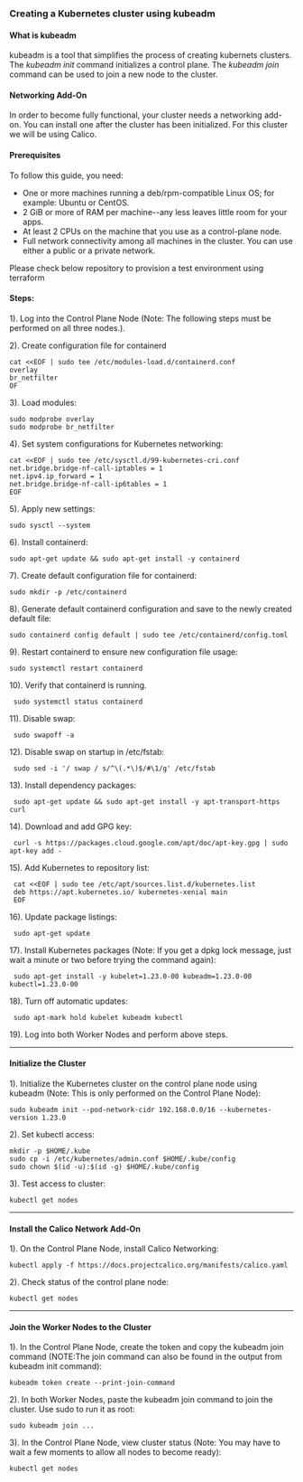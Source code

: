 ### Creating a Kubernetes cluster using kubeadm

#### What is kubeadm

kubeadm is a tool that simplifies the process of creating kubernets clusters. 
The <em>kubeadm init</em> command initializes a control plane. The <em>kubeadm join</em> command can be used to join a new node to the cluster.

#### Networking Add-On

In order to become fully functional, your cluster needs a networking add-on. You can install one after the cluster has been initialized. For this cluster we will be using Calico.

#### Prerequisites

To follow this guide, you need:

* One or more machines running a deb/rpm-compatible Linux OS; for example: Ubuntu or CentOS.
* 2 GiB or more of RAM per machine--any less leaves little room for your apps.
* At least 2 CPUs on the machine that you use as a control-plane node.
* Full network connectivity among all machines in the cluster. You can use either a public or a private network.

Please check below repository to provision a test environment using terraform

#### Steps:

1). Log into the Control Plane Node (Note: The following steps must be performed on all three nodes.).

2). Create configuration file for containerd

    cat <<EOF | sudo tee /etc/modules-load.d/containerd.conf
    overlay
    br_netfilter
    OF

3). Load modules:

    sudo modprobe overlay
    sudo modprobe br_netfilter

4). Set system configurations for Kubernetes networking:

    cat <<EOF | sudo tee /etc/sysctl.d/99-kubernetes-cri.conf
    net.bridge.bridge-nf-call-iptables = 1
    net.ipv4.ip_forward = 1
    net.bridge.bridge-nf-call-ip6tables = 1
    EOF

5). Apply new settings:

    sudo sysctl --system

6). Install containerd:

    sudo apt-get update && sudo apt-get install -y containerd

7). Create default configuration file for containerd:

    sudo mkdir -p /etc/containerd

8). Generate default containerd configuration and save to the newly created default file:

    sudo containerd config default | sudo tee /etc/containerd/config.toml

9). Restart containerd to ensure new configuration file usage:

    sudo systemctl restart containerd

10). Verify that containerd is running.

     sudo systemctl status containerd

11). Disable swap:
     
     sudo swapoff -a

12). Disable swap on startup in /etc/fstab:

     sudo sed -i '/ swap / s/^\(.*\)$/#\1/g' /etc/fstab

13). Install dependency packages:

     sudo apt-get update && sudo apt-get install -y apt-transport-https curl

14). Download and add GPG key:

     curl -s https://packages.cloud.google.com/apt/doc/apt-key.gpg | sudo apt-key add -

15). Add Kubernetes to repository list:

     cat <<EOF | sudo tee /etc/apt/sources.list.d/kubernetes.list
     deb https://apt.kubernetes.io/ kubernetes-xenial main
     EOF

16). Update package listings:

     sudo apt-get update

17). Install Kubernetes packages (Note: If you get a dpkg lock message, just wait a minute or two before trying the command again):

     sudo apt-get install -y kubelet=1.23.0-00 kubeadm=1.23.0-00 kubectl=1.23.0-00

18). Turn off automatic updates:

     sudo apt-mark hold kubelet kubeadm kubectl

19). Log into both Worker Nodes and perform above steps.

---------------------------------------------------------------------------------------------------------------------------------------------

#### Initialize the Cluster

1). Initialize the Kubernetes cluster on the control plane node using kubeadm (Note: This is only performed on the Control Plane Node):
 
    sudo kubeadm init --pod-network-cidr 192.168.0.0/16 --kubernetes-version 1.23.0

2). Set kubectl access:

    mkdir -p $HOME/.kube
    sudo cp -i /etc/kubernetes/admin.conf $HOME/.kube/config
    sudo chown $(id -u):$(id -g) $HOME/.kube/config

3). Test access to cluster:

    kubectl get nodes

---------------------------------------------------------------------------------------------------------------------------------------------

#### Install the Calico Network Add-On

1). On the Control Plane Node, install Calico Networking:
    
    kubectl apply -f https://docs.projectcalico.org/manifests/calico.yaml

2). Check status of the control plane node:
    
    kubectl get nodes

---------------------------------------------------------------------------------------------------------------------------------------------

#### Join the Worker Nodes to the Cluster

1). In the Control Plane Node, create the token and copy the kubeadm join command (NOTE:The join command can also be found in the output from kubeadm init command):

    kubeadm token create --print-join-command

2). In both Worker Nodes, paste the kubeadm join command to join the cluster. Use sudo to run it as root:

    sudo kubeadm join ...

3). In the Control Plane Node, view cluster status (Note: You may have to wait a few moments to allow all nodes to become ready):

    kubectl get nodes


